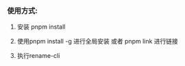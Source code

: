 ### 使用方式:

1. 安装 pnpm install 

2.  使用pnpm install -g  进行全局安装  或者  pnpm link 进行链接

3. 执行rename-cli  
